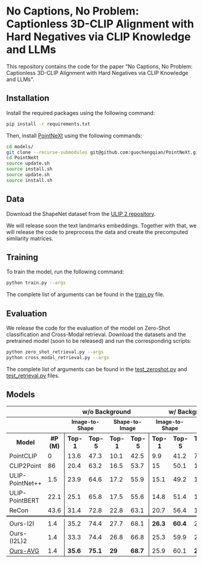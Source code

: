 # No Captions, No Problem: Captionless 3D-CLIP Alignment with Hard Negatives via CLIP Knowledge and LLMs

This repository contains the code for the paper "No Captions, No Problem: Captionless 3D-CLIP Alignment with Hard Negatives via CLIP Knowledge and LLMs".

## Installation
Install the required packages using the following command:
```bash
pip install -r requirements.txt
```

Then, install [PointNeXt](https://github.com/user/repo/blob/branch/other_file.md) using the following commands:
```bash
cd models/
git clone --recurse-submodules git@github.com:guochengqian/PointNeXt.git
cd PointNeXt
source update.sh
source install.sh
source update.sh
source install.sh
```
## Data
Download the ShapeNet dataset from the [ULIP 2 repository](https://github.com/salesforce/ULIP/tree/main).

We will release soon the text landmarks embeddings.
Together with that, we will release the code to preprocess the data and create the precomputed similarity matrices.

## Training
To train the model, run the following command:
```bash
python train.py --args
```
The complete list of arguments can be found in the [train.py](train.py) file.

## Evaluation
We release the code for the evaluation of the model on Zero-Shot classification and Cross-Modal retrieval.
Download the datasets and the pretrained model (soon to be released) and run the corresponding scripts:
```bash
python zero_shot_retrieval.py --args
python cross_modal_retrieval.py --args
```
The complete list of arguments can be found in the [test_zeroshot.py](test_zeroshot.py) and [test_retrieval.py](test_retrieval.py) files.

## Models

<table>
    <!-- Title Rows -->
    <tr>
        <th></th>
        <th style="font-size: 16px;"></th>
        <th colspan="4" align="center" style="font-size: 16px;">w/o Background</th>
        <th colspan="4" align="center" style="font-size: 16px;">w/ Background</th>
    </tr>
    <tr>
        <th></th>
        <th style="font-size: 14px;"></th>
        <th colspan="2" align="center" style="font-size: 14px;">Image-to-Shape</th>
        <th colspan="2" align="center" style="font-size: 14px;">Shape-to-Image</th>
        <th colspan="2" align="center" style="font-size: 14px;">Image-to-Shape</th>
        <th colspan="2" align="center" style="font-size: 14px;">Shape-to-Image</th>
    </tr>
    <!-- Header Row -->
    <tr>
        <th>Model</th>
        <th>#P (M)</th>
        <th style="border-left: 1px solid black;">Top-1</th>
        <th>Top-5</th>
        <th>Top-1</th>
        <th>Top-5</th>
        <th style="border-left: 1px solid black;">Top-1</th>
        <th>Top-5</th>
        <th>Top-1</th>
        <th>Top-5</th>
    </tr>
    <!-- Model Rows -->
    <tr>
        <td>PointCLIP</td>
        <td>0</td>
        <td style="border-left: 1px solid black;">13.6</td>
        <td>47.3</td>
        <td>10.1</td>
        <td>42.5</td>
        <td style="border-left: 1px solid black;">9.9</td>
        <td>41.2</td>
        <td>7.4</td>
        <td>34.8</td>
    </tr>
    <tr>
        <td>CLIP2Point</td>
        <td>86</td>
        <td style="border-left: 1px solid black;">20.4</td>
        <td>63.2</td>
        <td>16.5</td>
        <td>53.7</td>
        <td style="border-left: 1px solid black;">15</td>
        <td>50.1</td>
        <td>10.9</td>
        <td>45.2</td>
    </tr>
    <tr>
        <td>ULIP-PointNet++</td>
        <td>1.5</td>
        <td style="border-left: 1px solid black;">23.9</td>
        <td>64.6</td>
        <td>17.2</td>
        <td>55.9</td>
        <td style="border-left: 1px solid black;">15.1</td>
        <td>49.2</td>
        <td>11.4</td>
        <td>47.3</td>
    </tr>
    <tr>
        <td>ULIP-PointBERT</td>
        <td>22.1</td>
        <td style="border-left: 1px solid black;">25.1</td>
        <td>65.8</td>
        <td>17.5</td>
        <td>55.6</td>
        <td style="border-left: 1px solid black;">14.8</td>
        <td>51.4</td>
        <td>12</td>
        <td>47.5</td>
    </tr>
    <tr>
        <td>ReCon</td>
        <td>43.6</td>
        <td style="border-left: 1px solid black;">31.4</td>
        <td>72.8</td>
        <td>22.8</td>
        <td>63.1</td>
        <td style="border-left: 1px solid black;">20.7</td>
        <td>56.4</td>
        <td>19.6</td>
        <td>53.2</td>
    </tr>
    <!-- Double Line Before Our Models -->
   <tr>
        <td colspan="10" style="border-top: 3px double black; font-weight: bold; text-align: center;"></td>
    </tr>
    <!-- "Ours" Models Rows -->
    <tr>
        <td>Ours-I2I</td>
        <td>1.4</td>
        <td style="border-left: 1px solid black;">35.2</td>
        <td>74.4</td>
        <td>27.7</td>
        <td>68.1</td>
        <td style="border-left: 1px solid black;"><strong>26.3</strong></td>
        <td><strong>60.4</strong></td>
        <td>22.8</td>
        <td>56.6</td>
    </tr>
    <tr>
        <td>Ours-(I2L)2</td>
        <td>1.4</td>
        <td style="border-left: 1px solid black;">33.3</td>
        <td>74.4</td>
        <td>26.8</td>
        <td>66.8</td>
        <td style="border-left: 1px solid black;">25.3</td>
        <td>59.9</td>
        <td>22.2</td>
        <td>55.5</td>
    </tr>
    <tr>
        <td><a href="https://polimi365-my.sharepoint.com/:u:/g/personal/10607290_polimi_it/EZQq3xQ8XoNAlTykeBqhsqUBQXFoJA_4TdoQjj9mFLM0lQ?e=bowDu7">Ours-AVG</a></td>
        <td>1.4</td>
        <td style="border-left: 1px solid black;"><strong>35.6</strong></td>
        <td><strong>75.1</strong></td>
        <td><strong>29</strong></td>
        <td><strong>68.7</strong></td>
        <td style="border-left: 1px solid black;">25.9</td>
        <td>60.1</td>
        <td><strong>23.3</strong></td>
        <td><strong>57.8</strong></td>
    </tr>
</table>




